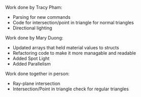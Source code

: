 Work done by Tracy Pham:
* Parsing for new commands
* Code for intersection/point in triangle for normal triangles
* Directional lighting

Work done by Mary Duong:
* Updated arrays that held material values to structs
* Refactoring code to make it more managable and readable
* Added Spot Light
* Added Parallelism

Work done together in person:
* Ray-plane intersection 
* Intersection/Point in triangle check for regular triangles